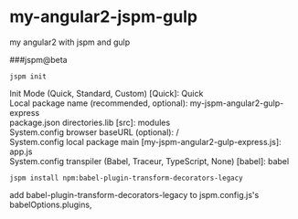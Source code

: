 # my-angular2-jspm-gulp
my angular2 with jspm and gulp

###jspm@beta

    jspm init
    
Init Mode (Quick, Standard, Custom) [Quick]: Quick<br />
Local package name (recommended, optional): my-jspm-angular2-gulp-express<br />
package.json directories.lib [src]: modules<br />
System.config browser baseURL (optional): /<br />
System.config local package main [my-jspm-angular2-gulp-express.js]: app.js<br />
System.config transpiler (Babel, Traceur, TypeScript, None) [babel]: babel<br />

    jspm install npm:babel-plugin-transform-decorators-legacy

add  babel-plugin-transform-decorators-legacy to jspm.config.js's babelOptions.plugins,

